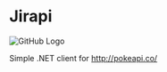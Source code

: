 # Jirapi

![GitHub Logo](https://ci.appveyor.com/api/projects/status/github/ThatCSharpGuy/Jirapi?svg=true)

Simple .NET client for http://pokeapi.co/
